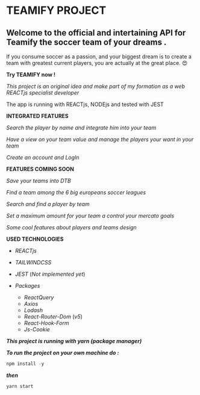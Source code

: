 # TEAMIFY PROJECT

## Welcome to the official and intertaining API for Teamify the soccer team of your dreams .

If you consume soccer as a passion, and your biggest dream is to create a team with greatest current players, you are actually at the great place. 😍

**Try TEAMIFY now !**

_This project is an original idea and make part of my formation as a web REACTjs specialist developer_

The app is running with REACTjs, NODEjs and tested with JEST

**INTEGRATED FEATURES**

_Search the player by name and integrate him into your team_

_Have a view on your team value and manage the players your want in your team_

_Create an account and LogIn_

**FEATURES COMING SOON**

_Save your teams into DTB_

_Find a team among the 6 big europeans soccer leagues_

_Search and find a player by team_

_Set a maximum amount for your team a control your mercato goals_

_Some cool features about players and teams design_

**USED TECHNOLOGIES**

- _REACTjs_

- _TAILWINDCSS_

- _JEST_ (_Not implemented yet_)

- _Packages_

  - _ReactQuery_
  - _Axios_
  - _Lodash_
  - _React-Router-Dom_ (_v5_)
  - _React-Hook-Form_
  - _Js-Cookie_

**_This project is running with yarn (package manager)_**

**_To run the project on your own machine do :_**

```javascript
npm install -y
```

**_then_**

```javascript
yarn start
```
